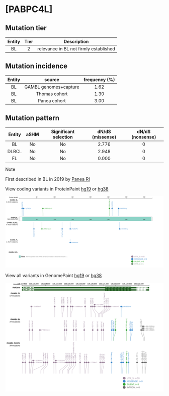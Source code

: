 # [PABPC4L]

## Mutation tier

|Entity|Tier|Description                           |
|:------:|:----:|--------------------------------------|
|BL    |2   |relevance in BL not firmly established|
## Mutation incidence

|Entity|source               |frequency (%)|
|:------:|:---------------------:|:-------------:|
|BL    |GAMBL genomes+capture|1.62         |
|BL    |Thomas cohort        |1.30         |
|BL    |Panea cohort         |3.00         |

## Mutation pattern

|Entity|aSHM|Significant selection|dN/dS (missense)|dN/dS (nonsense)|
|:------:|:----:|:---------------------:|:----------------:|:----------------:|
|BL    |No  |No                   |2.776           |0               |
|DLBCL |No  |No                   |2.948           |0               |
|FL    |No  |No                   |0.000           |0               |


> [!NOTE]
> First described in BL in 2019 by [Panea RI](https://pubmed.ncbi.nlm.nih.gov/31558468)


View coding variants in ProteinPaint [hg19](https://www.bcgsc.ca/downloads/morinlab/GAMBL/test/genes/PABPC4L_protein.html)  or [hg38](https://www.bcgsc.ca/downloads/morinlab/GAMBL/test/genes/PABPC4L_protein_hg38.html)

![image](images/proteinpaint/PABPC4L_NM_001114734.svg)

View all variants in GenomePaint [hg19](https://www.bcgsc.ca/downloads/morinlab/GAMBL/test/genes/PABPC4L.html)  or [hg38](https://www.bcgsc.ca/downloads/morinlab/GAMBL/test/genes/PABPC4L_hg38.html)

![image](images/proteinpaint/PABPC4L.svg)
